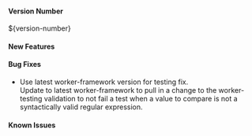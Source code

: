 #### Version Number
${version-number}

#### New Features

#### Bug Fixes
- Use latest worker-framework version for testing fix.  
  Update to latest worker-framework to pull in a change to the worker-testing validation to not fail a test when a value to compare is not a syntactically valid regular expression.

#### Known Issues
